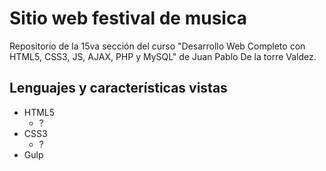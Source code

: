 # Sitio web festival de musica

Repositorio de la 15va sección del curso "Desarrollo Web Completo con HTML5, CSS3, JS, AJAX, PHP y MySQL" de Juan Pablo De la torre Valdez.

## Lenguajes y características vistas

- HTML5
  - ?
- CSS3
  - ?
- Gulp
